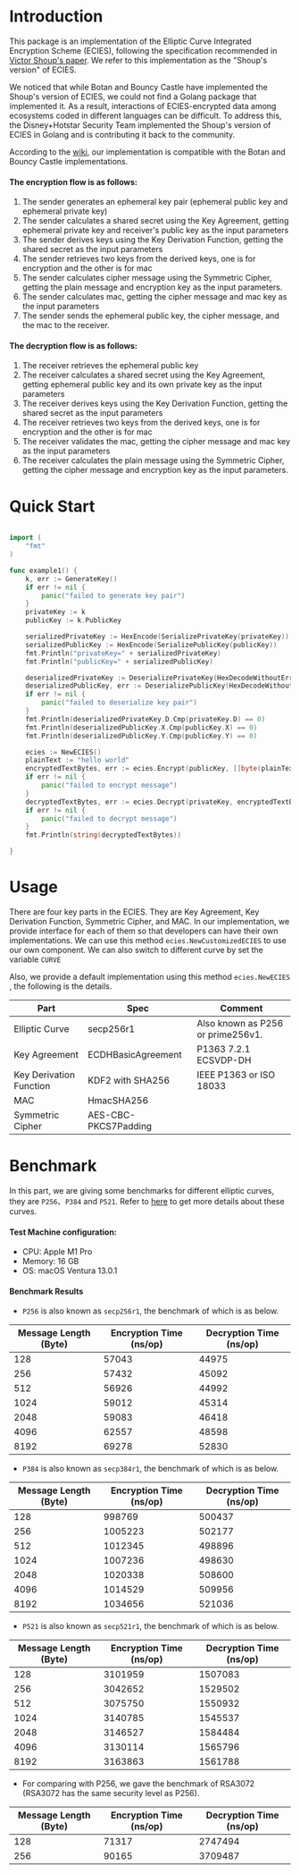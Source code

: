 # Introduction

This package is an implementation of the Elliptic Curve Integrated Encryption Scheme (ECIES), following the specification recommended in [Victor Shoup's paper](https://www.shoup.net/papers/iso-2_1.pdf). We refer to this implementation as the "Shoup's version" of ECIES.

We noticed that while Botan and Bouncy Castle have implemented the Shoup's version of ECIES, we could not find a Golang package that implemented it. As a result, interactions of ECIES-encrypted data among ecosystems coded in different languages can be difficult. To address this, the Disney+Hotstar Security Team implemented the Shoup's version of ECIES in Golang and is contributing it back to the community.

According to the [wiki](https://www.cryptopp.com/wiki/Elliptic_Curve_Integrated_Encryption_Scheme), our implementation is compatible with the Botan and Bouncy Castle implementations.


#### The encryption flow is as follows:

1. The sender generates an ephemeral key pair (ephemeral public key and ephemeral private key)
2. The sender calculates a shared secret using the Key Agreement, getting ephemeral private key and receiver's
public key as the input parameters
3. The sender derives keys using the Key Derivation Function, getting the shared secret as the input parameters
4. The sender retrieves two keys from the derived keys, one is for encryption and the other is for mac
5. The sender calculates cipher message using the Symmetric Cipher, getting the plain message and encryption key 
as the input parameters.
6. The sender calculates mac, getting the cipher message and mac key as the input parameters
7. The sender sends the ephemeral public key, the cipher message, and the mac to the receiver.

#### The decryption flow is as follows:

1. The receiver retrieves the ephemeral public key
2. The receiver calculates a shared secret using the Key Agreement, getting ephemeral public key and its own 
   private key as the input parameters 
3. The receiver derives keys using the Key Derivation Function, getting the shared secret as the input parameters
4. The receiver retrieves two keys from the derived keys, one is for encryption and the other is for mac
5. The receiver validates the mac, getting the cipher message and mac key as the input parameters
6. The receiver calculates the plain message using the Symmetric Cipher, getting the cipher message and encryption key
   as the input parameters.

# Quick Start

```go

import (
	"fmt"
)

func example1() {
	k, err := GenerateKey()
	if err != nil {
		panic("failed to generate key pair")
	}
	privateKey := k
	publicKey := k.PublicKey

	serializedPrivateKey := HexEncode(SerializePrivateKey(privateKey))
	serializedPublicKey := HexEncode(SerializePublicKey(publicKey))
	fmt.Println("privateKey=" + serializedPrivateKey)
	fmt.Println("publicKey=" + serializedPublicKey)

	deserializedPrivateKey := DeserializePrivateKey(HexDecodeWithoutError(serializedPrivateKey))
	deserializedPublicKey, err := DeserializePublicKey(HexDecodeWithoutError(serializedPublicKey))
	if err != nil {
		panic("failed to deserialize key pair")
	}
	fmt.Println(deserializedPrivateKey.D.Cmp(privateKey.D) == 0)
	fmt.Println(deserializedPublicKey.X.Cmp(publicKey.X) == 0)
	fmt.Println(deserializedPublicKey.Y.Cmp(publicKey.Y) == 0)

	ecies := NewECIES()
	plainText := "hello world"
	encryptedTextBytes, err := ecies.Encrypt(publicKey, []byte(plainText))
	if err != nil {
		panic("failed to encrypt message")
	}
	decryptedTextBytes, err := ecies.Decrypt(privateKey, encryptedTextBytes)
	if err != nil {
		panic("failed to decrypt message")
	}
	fmt.Println(string(decryptedTextBytes))

}

```

# Usage

There are four key parts in the ECIES. They are Key Agreement, Key Derivation Function, Symmetric Cipher, and
MAC. In our implementation, we provide interface for each of them so that developers can have their own 
implementations. We can use this method ```ecies.NewCustomizedECIES``` to use our own component. We can also switch
to different curve by set the variable ```CURVE```

Also, we provide a default implementation using this method ```ecies.NewECIES``` , the following is the details.

| Part                    | Spec                 | Comment                             |
|-------------------------|----------------------|-------------------------------------|
| Elliptic Curve          | secp256r1            | Also known as P256 or prime256v1.   |
| Key Agreement           | ECDHBasicAgreement   | P1363 7.2.1 ECSVDP-DH               |
| Key Derivation Function | KDF2 with SHA256     | IEEE P1363 or ISO 18033             |
| MAC                     | HmacSHA256           |                                     |
| Symmetric Cipher        | AES-CBC-PKCS7Padding |                                     |

 # Benchmark

In this part, we are giving some benchmarks for different elliptic curves, they are `P256`、`P384` and `P521`.
Refer to [here](https://pkg.go.dev/crypto/elliptic) to get more details about these curves.

#### Test Machine configuration:
  + CPU: Apple M1 Pro
  + Memory: 16 GB
  + OS: macOS Ventura 13.0.1

#### Benchmark Results
  + `P256` is also known as `secp256r1`, the benchmark of which is as below.

| Message Length (Byte) | Encryption Time (ns/op) | Decryption Time (ns/op) |
|-----------------------|-------------------------|-------------------------|
| 128                   | 57043                   | 44975                   |
| 256                   | 57432                   | 45092                   |
| 512                   | 56926                   | 44992                   |
| 1024                  | 59012                   | 45314                   |
| 2048                  | 59083                   | 46418                   |
| 4096                  | 62557                   | 48598                   |
| 8192                  | 69278                   | 52830                   |

+ `P384` is also known as `secp384r1`, the benchmark of which is as below.

| Message Length (Byte) | Encryption Time (ns/op) | Decryption Time (ns/op) |
|-----------------------|-------------------------|-------------------------|
| 128                   | 998769                  | 500437                  |
| 256                   | 1005223                 | 502177                  |
| 512                   | 1012345                 | 498896                  |
| 1024                  | 1007236                 | 498630                  |
| 2048                  | 1020338                 | 508600                  |
| 4096                  | 1014529                 | 509956                  |
| 8192                  | 1034656                 | 521036                  |


+ `P521` is also known as `secp521r1`, the benchmark of which is as below.

| Message Length (Byte) | Encryption Time (ns/op) | Decryption Time (ns/op) |
|-----------------------|-------------------------|-------------------------|
| 128                   | 3101959                 | 1507083                 |
| 256                   | 3042652                 | 1529502                 |
| 512                   | 3075750                 | 1550932                 |
| 1024                  | 3140785                 | 1545537                 |
| 2048                  | 3146527                 | 1584484                 |
| 4096                  | 3130114                 | 1565796                 |
| 8192                  | 3163863                 | 1561788                 |

+ For comparing with P256, we gave the benchmark of RSA3072 (RSA3072 has the same security level as P256).
 
| Message Length (Byte) | Encryption Time (ns/op) | Decryption Time (ns/op) |
|-----------------------|-------------------------|-------------------------|
| 128                   | 71317                   | 2747494                 |
| 256                   | 90165                   | 3709487                 |


